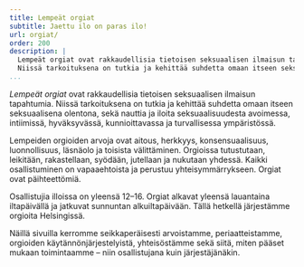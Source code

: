 ```yaml
---
title: Lempeät orgiat
subtitle: Jaettu ilo on paras ilo!
url: orgiat/
order: 200
description: |
  Lempeät orgiat ovat rakkaudellisia tietoisen seksuaalisen ilmaisun tapahtumia.
  Niissä tarkoituksena on tutkia ja kehittää suhdetta omaan itseen seksuaalisena olentona, sekä nauttia ja iloita seksuaalisuudesta.
...
```


*Lempeät orgiat* ovat rakkaudellisia tietoisen seksuaalisen ilmaisun tapahtumia.
Niissä tarkoituksena on tutkia ja kehittää suhdetta omaan itseen seksuaalisena olentona, sekä nauttia ja iloita seksuaalisuudesta avoimessa, intiimissä, hyväksyvässä, kunnioittavassa ja turvallisessa ympäristössä.

Lempeiden orgioiden arvoja ovat aitous, herkkyys, konsensuaalisuus, luonnollisuus, läsnäolo ja toisista välittäminen.
Orgioissa tutustutaan, leikitään, rakastellaan, syödään, jutellaan ja nukutaan yhdessä.
Kaikki osallistuminen on vapaaehtoista ja perustuu yhteisymmärrykseen.
Orgiat ovat päihteettömiä.

Osallistujia illoissa on yleensä 12–16.
Orgiat alkavat yleensä lauantaina iltapäivällä ja jatkuvat sunnuntan alkuiltapäivään.
Tällä hetkellä järjestämme orgioita Helsingissä.

Näillä sivuilla kerromme seikkaperäisesti arvoistamme, periaatteistamme, orgioiden käytännönjärjestelyistä, yhteisöstämme sekä siitä, miten pääset mukaan toimintaamme – niin osallistujana kuin järjestäjänäkin.
